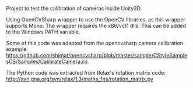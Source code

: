Project to test the calibration of cameras inside Unity3D. 

Using OpenCVSharp wrapper to use the OpenCV libraries, as this wrapper supports Mono. The wrapper requires the x86/vc11 dlls. This can be added to the Windows PATH variable.

Some of this code was adapted from the opencvsharp camera calibration example: https://github.com/shimat/opencvsharp/blob/master/sample/CStyleSamplesCS/Samples/CalibrateCamera.cs

The Python code was extracted from Relax's rotation matrix code: http://svn.gna.org/svn/relax/1.3/maths_fns/rotation_matrix.py
